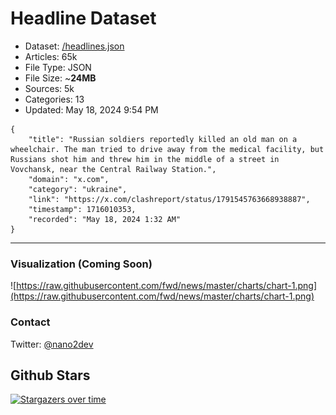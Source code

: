 # Headline Dataset

- Dataset: [/headlines.json](https://raw.githubusercontent.com/fwd/news/master/headlines.json) 
- Articles: 65k
- File Type: JSON
- File Size: ~**24MB**
- Sources: 5k
- Categories: 13
- Updated: May 18, 2024 9:54 PM

```
{
    "title": "Russian soldiers reportedly killed an old man on a wheelchair. The man tried to drive away from the medical facility, but Russians shot him and threw him in the middle of a street in Vovchansk, near the Central Railway Station.",
    "domain": "x.com",
    "category": "ukraine",
    "link": "https://x.com/clashreport/status/1791545763668938887",
    "timestamp": 1716010353,
    "recorded": "May 18, 2024 1:32 AM"
}
```

---

### Visualization (Coming Soon)

![https://raw.githubusercontent.com/fwd/news/master/charts/chart-1.png](https://raw.githubusercontent.com/fwd/news/master/charts/chart-1.png)

### Contact 

Twitter: [@nano2dev](https://twitter.com/nano2dev)

## Github Stars

[![Stargazers over time](https://starchart.cc/fwd/news.svg)](https://starchart.cc/fwd/news)

